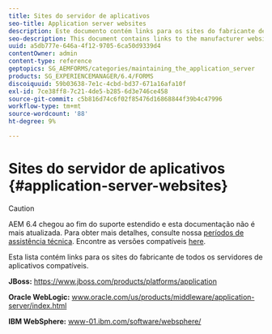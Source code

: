 ```yaml
---
title: Sites do servidor de aplicativos
seo-title: Application server websites
description: Este documento contém links para os sites do fabricante de todos os servidores de aplicativos compatíveis.
seo-description: This document contains links to the manufacturer websites for all supported application servers.
uuid: a5db777e-646a-4f12-9705-6ca50d9339d4
contentOwner: admin
content-type: reference
geptopics: SG_AEMFORMS/categories/maintaining_the_application_server
products: SG_EXPERIENCEMANAGER/6.4/FORMS
discoiquuid: 59b03638-7e1c-4cbd-bd37-671a16afa10f
exl-id: 7ce38ff8-7c21-4de5-b285-6d3e746ce458
source-git-commit: c5b816d74c6f02f85476d16868844f39b4c47996
workflow-type: tm+mt
source-wordcount: '88'
ht-degree: 9%

---
```


# Sites do servidor de aplicativos {#application-server-websites}

>[!CAUTION]
>
>AEM 6.4 chegou ao fim do suporte estendido e esta documentação não é mais atualizada. Para obter mais detalhes, consulte nossa [períodos de assistência técnica](https://helpx.adobe.com/br/support/programs/eol-matrix.html). Encontre as versões compatíveis [here](https://experienceleague.adobe.com/docs/).

Esta lista contém links para os sites do fabricante de todos os servidores de aplicativos compatíveis.

**JBoss:** https://www.jboss.com/products/platforms/application

**Oracle WebLogic:** www.oracle.com/us/products/middleware/application-server/index.html

**IBM WebSphere:** www-01.ibm.com/software/websphere/
